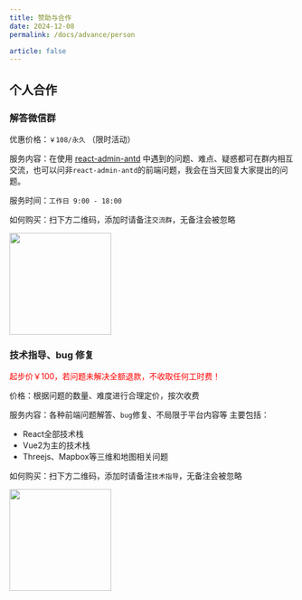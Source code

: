 ```yaml
---
title: 赞助与合作
date: 2024-12-08
permalink: /docs/advance/person

article: false
---
```


## 个人合作


### 解答微信群

优惠价格：`￥108/永久` （限时活动）

服务内容：在使用 [react-admin-antd](https://github.com/bestycw/react-admin-antd) 中遇到的问题、难点、疑惑都可在群内相互交流，也可以问非`react-admin-antd`的前端问题，我会在当天回复大家提出的问题。

服务时间：`工作日 9:00 - 18:00`

如何购买：扫下方二维码，添加时请备注`交流群`，无备注会被忽略

<img src="https://bestycw.github.io/img-resource.github.io/img/addwx.png" width="180px" height="180px" />



### 技术指导、bug 修复

<p style="color:red">起步价￥100，若问题未解决全额退款，不收取任何工时费！ </p>

价格：根据问题的数量、难度进行合理定价，按次收费

服务内容：各种前端问题解答、`bug`修复、不局限于平台内容等
主要包括：
 * React全部技术栈
 * Vue2为主的技术栈
 * Threejs、Mapbox等三维和地图相关问题

如何购买：扫下方二维码，添加时请备注`技术指导`，无备注会被忽略

<img src="https://bestycw.github.io/img-resource.github.io/img/addwx.png" width="180px" height="180px" />

